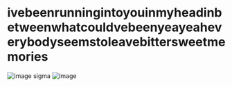 # ivebeenrunningintoyouinmyheadinbetweenwhatcouldvebeenyeayeaheverybodyseemstoleavebittersweetmemories

![image](https://github.com/user-attachments/assets/e914b323-0037-45b1-96bb-b85b0d95865c)
sigma
![image](https://github.com/user-attachments/assets/66e46688-8d1f-4e21-a908-e175080ff35b)
